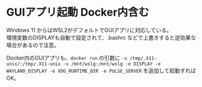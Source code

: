 # GUIアプリ起動 Docker内含む

Windows 11 からはWSL2がデフォルトでGUIアプリに対応している。  
環境変数のDISPLAYも自動で設定されて、.bashrc などで上書きすると逆効果な場合があるので注意。

Docker内のGUIアプリも、`docker run` の引数に `-v /tmp/.X11-unix/:/tmp/.X11-unix -v /mnt/wslg:/mnt/wslg -e DISPLAY -e WAYLAND_DISPLAY -e XDG_RUNTIME_DIR -e PULSE_SERVER` を追加して起動すればOK。
